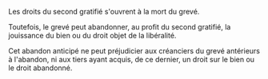 Les droits du second gratifié s'ouvrent à la mort du grevé.

Toutefois, le grevé peut abandonner, au profit du second gratifié, la jouissance du bien ou du droit objet de la libéralité.

Cet abandon anticipé ne peut préjudicier aux créanciers du grevé antérieurs à l'abandon, ni aux tiers ayant acquis, de ce dernier, un droit sur le bien ou le droit abandonné.
